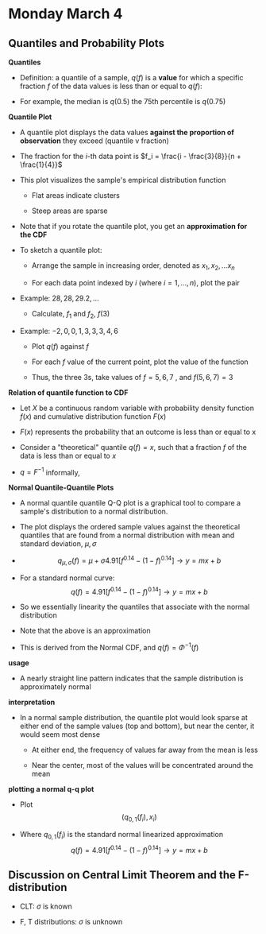 # Monday March 4

## Quantiles and Probability Plots

**Quantiles**

-   Definition: a quantile of a sample, $q(f)$ is a **value** for which
    a specific fraction $f$ of the data values is less than or equal to
    $q(f)$:

-   For example, the median is $q(0.5)$ the 75th percentile is $q(0.75)$

**Quantile Plot**

-   A quantile plot displays the data values **against the proportion of
    observation** they exceed (quantile v fraction)

-   The fraction for the $i$-th data point is
    $f_i = \frac{i - \frac{3}{8}}{n + \frac{1}{4}}$

-   This plot visualizes the sample's empirical distribution function

    -   Flat areas indicate clusters

    
    -   Steep areas are sparse

-   Note that if you rotate the quantile plot, you get an
    **approximation for the CDF**

-   To sketch a quantile plot:

    -   Arrange the sample in increasing order, denoted as
        $x_1, x_2, ... x_n$

    -   For each data point indexed by $i$ (where $i = 1,..., n)$, plot
        the pair

-   Example: ${28,28,29.2,...}$

    -   Calculate, $f_1$ and $f_2$, $f(3)$

-   Example: $-2, 0, 0, 1, 3, 3,3, 4,6$

    -   Plot $q(f)$ against $f$

    -   For each $f$ value of the current point, plot the value of the
        function

    -   Thus, the three 3s, take values of $f = 5,6,7$ , and
        $f(5,6,7) = 3$

**Relation of quantile function to CDF**

-   Let $X$ be a continuous random variable with probability density
    function $f(x)$ and cumulative distribution function $F(x)$

-   $F(x)$ represents the probability that an outcome is less than or
    equal to x

-   Consider a \"theoretical\" quantile $q(f) =x$, such that a fraction
    $f$ of the data is less than or equal to $x$

-   $q = F^{-1}$ informally,

**Normal Quantile-Quantile Plots**

-   A normal quantile quantile Q-Q plot is a graphical tool to compare a
    sample's distribution to a normal distribution.

-   The plot displays the ordered sample values against the theoretical
    quantiles that are found from a normal distribution with mean and
    standard deviation, $\mu, \sigma$

-   $$q_{\mu, \sigma}(f) = \mu + \sigma{4.91[f^{0.14} -(1-f)^{0.14}]} \rightarrow y = mx + b$$

-   For a standard normal curve:
    $$q(f) ={4.91[f^{0.14} -(1-f)^{0.14}]} \rightarrow y = mx + b$$

-   So we essentially linearity the quantiles that associate with the
    normal distribution

-   Note that the above is an approximation

-   This is derived from the Normal CDF, and $q(f) = \Phi^{-1}(f)$

**usage**

-   A nearly straight line pattern indicates that the sample
    distribution is approximately normal

**interpretation**

-   In a normal sample distribution, the quantile plot would look sparse
    at either end of the sample values (top and bottom), but near the
    center, it would seem most dense

    -   At either end, the frequency of values far away from the mean is
        less

    -   Near the center, most of the values will be concentrated around
        the mean

**plotting a normal q-q plot**

-   Plot $$(q_{0,1}(f_i), x_i)$$

-   Where $q_{0,1}(f_i)$ is the standard normal linearized approximation
    $$q(f) ={4.91[f^{0.14} -(1-f)^{0.14}]} \rightarrow y = mx + b$$

## Discussion on Central Limit Theorem and the F-distribution

-   CLT: $\sigma$ is known

-   F, T distributions: $\sigma$ is unknown
